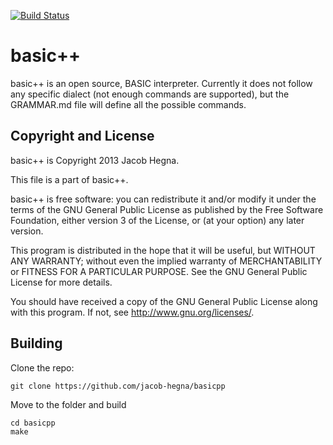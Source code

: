 [![Build Status](https://travis-ci.org/jacob-hegna/basicpp.svg?branch=master)](https://travis-ci.org/jacob-hegna/basicpp)
# basic++
basic++ is an open source, BASIC interpreter.  Currently it does not follow any specific dialect (not enough commands are supported), but the GRAMMAR.md file will define all the possible commands.

## Copyright and License
basic++ is Copyright 2013 Jacob Hegna.

This file is a part of basic++.

basic++ is free software: you can redistribute it and/or modify it under the terms of the GNU General Public License as published by the Free Software Foundation, either version 3 of the License, or (at your option) any later version.

This program is distributed in the hope that it will be useful, but WITHOUT ANY WARRANTY; without even the implied warranty of MERCHANTABILITY or FITNESS FOR A PARTICULAR PURPOSE.  See the GNU General Public License for more details.

You should have received a copy of the GNU General Public License along with this program.  If not, see <http://www.gnu.org/licenses/>.

## Building
Clone the repo:

```
git clone https://github.com/jacob-hegna/basicpp
```

Move to the folder and build

```
cd basicpp
make
```
